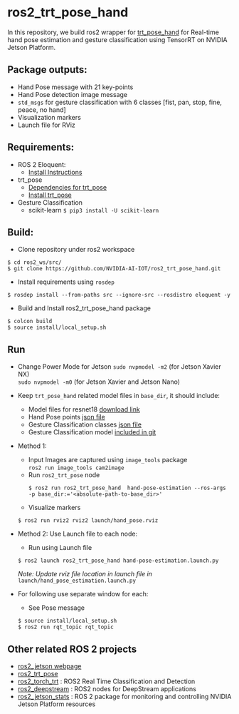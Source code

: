 # ros2_trt_pose_hand

In this repository, we build ros2 wrapper for [trt_pose_hand](https://github.com/NVIDIA-AI-IOT/trt_pose_hand) for Real-time hand pose estimation and gesture classification using TensorRT on NVIDIA Jetson Platform.


## Package outputs:
- Hand Pose message with 21 key-points
- Hand Pose detection image message
- `std_msgs` for gesture classification with 6 classes [fist, pan, stop, fine, peace, no hand]
- Visualization markers
- Launch file for RViz

## Requirements:
- ROS 2 Eloquent: <br/>
    - [Install Instructions](https://index.ros.org/doc/ros2/Installation/Eloquent/Linux-Development-Setup/) <br/>
- trt_pose
    - [Dependencies for trt_pose](https://github.com/NVIDIA-AI-IOT/trt_pose#step-1---install-dependencies) <br/>
    - [Install trt_pose](https://github.com/NVIDIA-AI-IOT/trt_pose#step-2---install-trt_pose) <br/>
- Gesture Classification
    - scikit-learn ```$ pip3 install -U scikit-learn```

## Build:
- Clone repository under ros2 workspace <br/>
```
$ cd ros2_ws/src/
$ git clone https://github.com/NVIDIA-AI-IOT/ros2_trt_pose_hand.git
```
- Install requirements using ```rosdep``` <br/>
```
$ rosdep install --from-paths src --ignore-src --rosdistro eloquent -y
```
- Build and Install ros2_trt_pose_hand package <br/>
```
$ colcon build
$ source install/local_setup.sh
```

## Run
- Change Power Mode for Jetson
``` sudo nvpmodel -m2 ``` (for Jetson Xavier NX) <br/>
``` sudo nvpmodel -m0 ``` (for Jetson Xavier and Jetson Nano) <br/>
- Keep ```trt_pose_hand``` related model files in ```base_dir```, it should include:<br/>
    - Model files for resnet18 [download link](https://drive.google.com/file/d/1NCVo0FiooWccDzY7hCc5MAKaoUpts3mo/view?usp=sharing)
    - Hand Pose points [json file]()
    - Gesture Classification classes [json file]()
    - Gesture Classification model [included in git]()
- Method 1:<br/>
    - Input Images are captured using ```image_tools``` package <br/>
    ``` ros2 run image_tools cam2image ```
    - Run ```ros2_trt_pose``` node <br/>
        ```
        $ ros2 run ros2_trt_pose_hand  hand-pose-estimation --ros-args -p base_dir:='<absolute-path-to-base_dir>'
        ```
    - Visualize markers <br/>
    ```
    $ ros2 run rviz2 rviz2 launch/hand_pose.rviz
    ```
- Method 2: Use Launch file to each node: <br/>

    - Run using Launch file <br/>
    ```
    $ ros2 launch ros2_trt_pose_hand hand-pose-estimation.launch.py
    ```
    *Note: Update rviz file location in launch file in* ```launch/hand_pose_estimation.launch.py``` <br/>


- For following use separate window for each:<br/>
    - See Pose message <br/>
    ```
    $ source install/local_setup.sh
    $ ros2 run rqt_topic rqt_topic
    ```

## Other related ROS 2 projects
- [ros2_jetson webpage](https://nvidia-ai-iot.github.io/ros2_jetson/)
- [ros2_trt_pose](https://github.com/NVIDIA-AI-IOT/ros2_trt_pose)
- [ros2_torch_trt](https://github.com/NVIDIA-AI-IOT/ros2_torch_trt) : ROS2 Real Time Classification and Detection <br/>
- [ros2_deepstream](https://github.com/NVIDIA-AI-IOT/ros2_deepstream) : ROS2 nodes for DeepStream applications <br/>
- [ros2_jetson_stats](https://github.com/NVIDIA-AI-IOT/ros2_jetson_stats) : ROS 2 package for monitoring and controlling NVIDIA Jetson Platform resources <br/>

